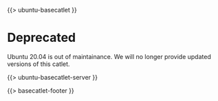 {{> ubuntu-basecatlet }}

# Deprecated

Ubuntu 20.04 is out of maintainance. We will no longer provide updated versions of this catlet.

{{> ubuntu-basecatlet-server }}

{{> basecatlet-footer }}